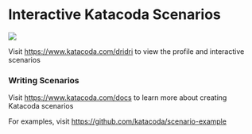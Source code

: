 # Interactive Katacoda Scenarios

[![](http://shields.katacoda.com/katacoda/dridri/count.svg)](https://www.katacoda.com/dridri "Get your profile on Katacoda.com")

Visit https://www.katacoda.com/dridri to view the profile and interactive scenarios

### Writing Scenarios
Visit https://www.katacoda.com/docs to learn more about creating Katacoda scenarios

For examples, visit https://github.com/katacoda/scenario-example
